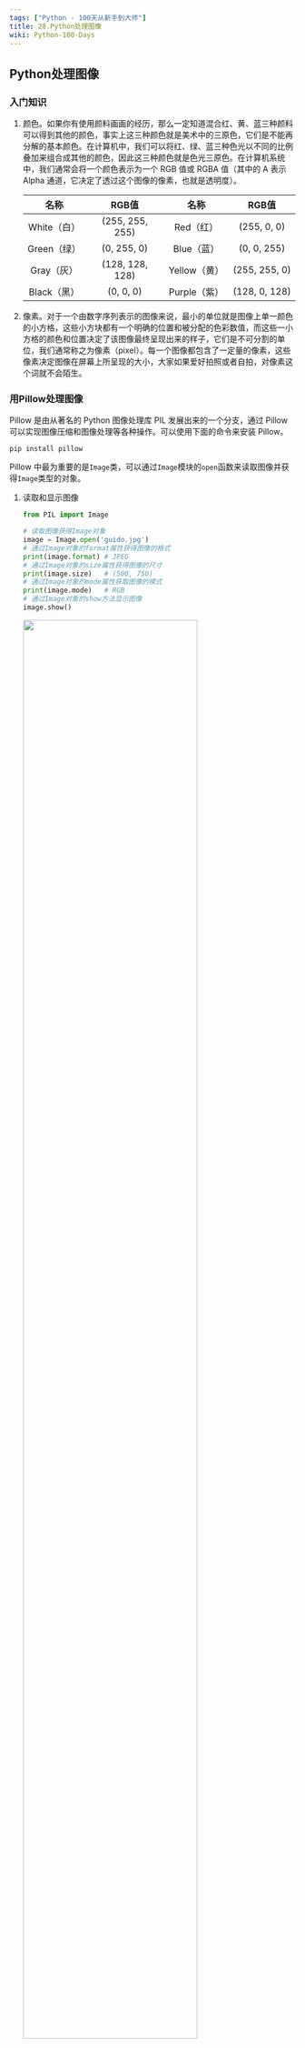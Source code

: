 ```yaml
---
tags: ["Python - 100天从新手到大师"]
title: 28.Python处理图像
wiki: Python-100-Days
---
```


## Python处理图像

### 入门知识

1. 颜色。如果你有使用颜料画画的经历，那么一定知道混合红、黄、蓝三种颜料可以得到其他的颜色，事实上这三种颜色就是美术中的三原色，它们是不能再分解的基本颜色。在计算机中，我们可以将红、绿、蓝三种色光以不同的比例叠加来组合成其他的颜色，因此这三种颜色就是色光三原色。在计算机系统中，我们通常会将一个颜色表示为一个 RGB 值或 RGBA 值（其中的 A 表示 Alpha 通道，它决定了透过这个图像的像素，也就是透明度）。

   |    名称     |      RGB值      |     名称     |     RGB值     |
   | :---------: | :-------------: | :----------: | :-----------: |
   | White（白） | (255, 255, 255) |  Red（红）   |  (255, 0, 0)  |
   | Green（绿） |   (0, 255, 0)   |  Blue（蓝）  |  (0, 0, 255)  |
   | Gray（灰）  | (128, 128, 128) | Yellow（黄） | (255, 255, 0) |
   | Black（黑） |    (0, 0, 0)    | Purple（紫） | (128, 0, 128) |

2. 像素。对于一个由数字序列表示的图像来说，最小的单位就是图像上单一颜色的小方格，这些小方块都有一个明确的位置和被分配的色彩数值，而这些一小方格的颜色和位置决定了该图像最终呈现出来的样子，它们是不可分割的单位，我们通常称之为像素（pixel）。每一个图像都包含了一定量的像素，这些像素决定图像在屏幕上所呈现的大小，大家如果爱好拍照或者自拍，对像素这个词就不会陌生。

### 用Pillow处理图像

Pillow 是由从著名的 Python 图像处理库 PIL 发展出来的一个分支，通过 Pillow 可以实现图像压缩和图像处理等各种操作。可以使用下面的命令来安装 Pillow。

```Shell
pip install pillow
```

Pillow 中最为重要的是`Image`类，可以通过`Image`模块的`open`函数来读取图像并获得`Image`类型的对象。

1. 读取和显示图像

   ```python
   from PIL import Image
   
   # 读取图像获得Image对象
   image = Image.open('guido.jpg')
   # 通过Image对象的format属性获得图像的格式
   print(image.format) # JPEG
   # 通过Image对象的size属性获得图像的尺寸
   print(image.size)   # (500, 750)
   # 通过Image对象的mode属性获取图像的模式
   print(image.mode)   # RGB
   # 通过Image对象的show方法显示图像
   image.show()
   ```

   <img src="../res/20210803202628.png" width="80%">

2. 剪裁图像

   ```python
   # 通过Image对象的crop方法指定剪裁区域剪裁图像
   image.crop((80, 20, 310, 360)).show()
   ```

   <img src="../res/20210803202701.png" width="80%">

3. 生成缩略图

   ```python
   # 通过Image对象的thumbnail方法生成指定尺寸的缩略图
   image.thumbnail((128, 128))
   image.show()
   ```

   <img src="../res/20210803202722.png" width="100%">

4. 缩放和黏贴图像

   ```python
   # 读取骆昊的照片获得Image对象
   luohao_image = Image.open('luohao.png')
   # 读取吉多的照片获得Image对象
   guido_image = Image.open('guido.jpg')
   # 从吉多的照片上剪裁出吉多的头
   guido_head = guido_image.crop((80, 20, 310, 360))
   width, height = guido_head.size
   # 使用Image对象的resize方法修改图像的尺寸
   # 使用Image对象的paste方法将吉多的头粘贴到骆昊的照片上
   luohao_image.paste(guido_head.resize((int(width / 1.5), int(height / 1.5))), (172, 40))
   luohao_image.show()
   ```

   <img src="../res/20210803202749.png" width="80%">

5. 旋转和翻转

   ```python
   image = Image.open('guido.jpg')
   # 使用Image对象的rotate方法实现图像的旋转
   image.rotate(45).show()
   # 使用Image对象的transpose方法实现图像翻转
   # Image.FLIP_LEFT_RIGHT - 水平翻转
   # Image.FLIP_TOP_BOTTOM - 垂直翻转
   image.transpose(Image.FLIP_TOP_BOTTOM).show()
   ```

   <img src="../res/20210803202829.png" width="80%">

6. 操作像素

   ```python
   for x in range(80, 310):
       for y in range(20, 360):
           # 通过Image对象的putpixel方法修改图像指定像素点
           image.putpixel((x, y), (128, 128, 128))
   image.show()
   ```

   <img src="../res/20210803202932.png" width="80%">

7. 滤镜效果

   ```python
   from PIL import ImageFilter
   
   # 使用Image对象的filter方法对图像进行滤镜处理
   # ImageFilter模块包含了诸多预设的滤镜也可以自定义滤镜
   image.filter(ImageFilter.CONTOUR).show()
   ```

   <img src="../res/20210803202953.png" width="80%">

### 使用Pillow绘图

Pillow 中有一个名为`ImageDraw`的模块，该模块的`Draw`函数会返回一个`ImageDraw`对象，通过`ImageDraw`对象的`arc`、`line`、`rectangle`、`ellipse`、`polygon`等方法，可以在图像上绘制出圆弧、线条、矩形、椭圆、多边形等形状，也可以通过该对象的`text`方法在图像上添加文字。

<img src="../res/20210803203016.png" width="80%">

要绘制如上图所示的图像，完整的代码如下所示。

```python
import random

from PIL import Image, ImageDraw, ImageFont


def random_color():
    """生成随机颜色"""
    red = random.randint(0, 255)
    green = random.randint(0, 255)
    blue = random.randint(0, 255)
    return red, green, blue


width, height = 800, 600
# 创建一个800*600的图像，背景色为白色
image = Image.new(mode='RGB', size=(width, height), color=(255, 255, 255))
# 创建一个ImageDraw对象
drawer = ImageDraw.Draw(image)
# 通过指定字体和大小获得ImageFont对象
font = ImageFont.truetype('Kongxin.ttf', 32)
# 通过ImageDraw对象的text方法绘制文字
drawer.text((300, 50), 'Hello, world!', fill=(255, 0, 0), font=font)
# 通过ImageDraw对象的line方法绘制两条对角直线
drawer.line((0, 0, width, height), fill=(0, 0, 255), width=2)
drawer.line((width, 0, 0, height), fill=(0, 0, 255), width=2)
xy = width // 2 - 60, height // 2 - 60, width // 2 + 60, height // 2 + 60
# 通过ImageDraw对象的rectangle方法绘制矩形
drawer.rectangle(xy, outline=(255, 0, 0), width=2)
# 通过ImageDraw对象的ellipse方法绘制椭圆
for i in range(4):
    left, top, right, bottom = 150 + i * 120, 220, 310 + i * 120, 380
    drawer.ellipse((left, top, right, bottom), outline=random_color(), width=8)
# 显示图像
image.show()
# 保存图像
image.save('result.png')
```

> **注意**：上面代码中使用的字体文件需要根据自己准备，可以选择自己喜欢的字体文件并放置在代码目录下。

###  总结

使用 Python 语言做开发，除了可以用 Pillow 来处理图像外，还可以使用更为强大的 OpenCV 库来完成图形图像的处理，OpenCV（**Open** Source **C**omputer **V**ision Library）是一个跨平台的计算机视觉库，可以用来开发实时图像处理、计算机视觉和模式识别程序。在我们的日常工作中，有很多繁琐乏味的任务其实都可以通过 Python 程序来处理，编程的目的就是让计算机帮助我们解决问题，减少重复乏味的劳动。通过本章节的学习，相信大家已经感受到了使用 Python 程序绘图改图的乐趣，其实 Python 能做的事情还远不止这些，继续你的学习吧。